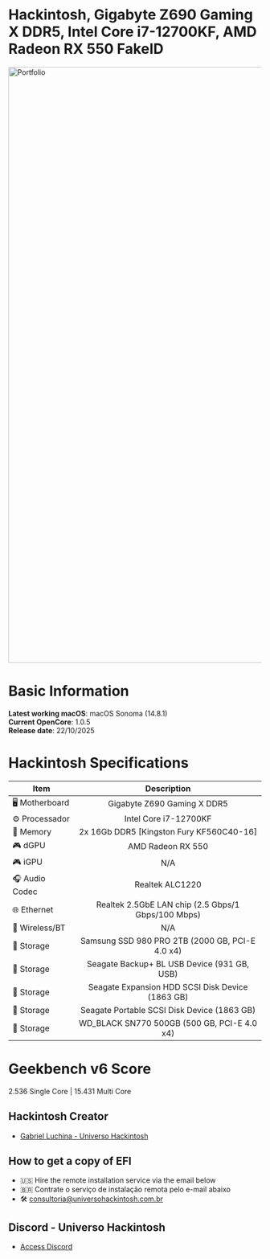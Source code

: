 # Hackintosh, Gigabyte Z690 Gaming X DDR5, Intel Core i7-12700KF, AMD Radeon RX 550 FakeID

<img width="1988" height="1186" alt="Portfolio" src="https://github.com/user-attachments/assets/aa7ff40c-026c-480f-9217-956ab87cc767" />

# Basic Information

**Latest working macOS**: macOS Sonoma (14.8.1)
<br>
**Current OpenCore**: 1.0.5
<br>
**Release date**: 22/10/2025

# Hackintosh Specifications
|Item|Description|
|-|:-------:|
|🖥️ Motherboard|Gigabyte Z690 Gaming X DDR5|
|⚙️ Processador|Intel Core i7-12700KF|
|🔩 Memory|2x 16Gb DDR5 [Kingston Fury KF560C40-16]|
|🎮 dGPU|AMD Radeon RX 550|
|🎮 iGPU|N/A|
|🎧 Audio Codec|Realtek ALC1220|
|🌐 Ethernet|Realtek 2.5GbE LAN chip (2.5 Gbps/1 Gbps/100 Mbps)|
|🛜 Wireless/BT|N/A|
|💾 Storage|Samsung SSD 980 PRO 2TB (2000 GB, PCI-E 4.0 x4)|
|💾 Storage|Seagate Backup+ BL USB Device (931 GB, USB)|
|💾 Storage|Seagate Expansion HDD SCSI Disk Device (1863 GB)|
|💾 Storage|Seagate Portable SCSI Disk Device (1863 GB)|
|💾 Storage|WD_BLACK SN770 500GB (500 GB, PCI-E 4.0 x4)|

# Geekbench v6 Score
2.536 Single Core | 15.431 Multi Core

## Hackintosh Creator
- [Gabriel Luchina - Universo Hackintosh](https://luchina.com.br)

## How to get a copy of EFI
- 🇺🇸 Hire the remote installation service via the email below
- 🇧🇷 Contrate o serviço de instalação remota pelo e-mail abaixo
- 🛠️ [consultoria@universohackintosh.com.br](mailto:consultoria@universohackintosh.com.br)

## Discord - Universo Hackintosh
- [Access Discord](https://discord.universohackintosh.com.br)
